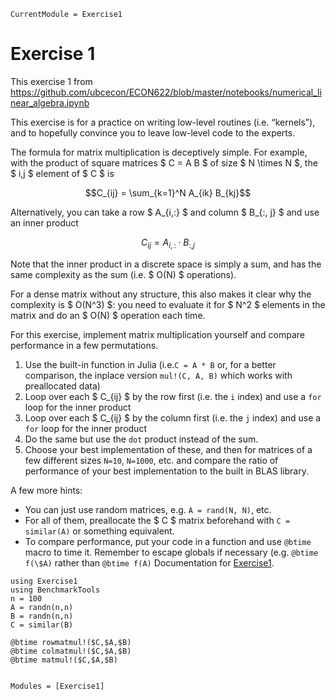 ```@meta
CurrentModule = Exercise1
```

# Exercise 1

This exercise 1 from https://github.com/ubcecon/ECON622/blob/master/notebooks/numerical_linear_algebra.ipynb

This exercise is for a practice on writing low-level routines (i.e. “kernels”), and to hopefully convince you to leave low-level code to the experts.

The formula for matrix multiplication is deceptively simple.  For example, with the product of square matrices $ C = A B $ of size $ N \times N $, the $ i,j $ element of $ C $ is

```math
C_{ij} = \sum_{k=1}^N A_{ik} B_{kj}
```

Alternatively, you can take a row $ A_{i,:} $ and column $ B_{:, j} $ and use an inner product

```math
C_{ij} = A_{i,:} \cdot B_{:,j}
```

Note that the inner product in a discrete space is simply a sum, and has the same complexity as the sum (i.e. $ O(N) $ operations).

For a dense matrix without any structure, this also makes it clear why the complexity is $ O(N^3) $: you need to evaluate it for $ N^2 $ elements in the matrix and do an $ O(N) $ operation each time.

For this exercise, implement matrix multiplication yourself and compare performance in a few permutations.

1. Use the built-in function in Julia (i.e.``C = A * B`` or, for a better comparison, the inplace version `mul!(C, A, B)` which works with preallocated data)  
1. Loop over each $ C_{ij} $ by the row first (i.e. the `i` index) and use a `for` loop for the inner product  
1. Loop over each $ C_{ij} $ by the column first (i.e. the `j` index) and use a `for` loop for the inner product  
1. Do the same but use the `dot` product instead of the sum.  
1. Choose your best implementation of these, and then for matrices of a few different sizes `N=10`, `N=1000`, etc. and compare the ratio of performance of your best implementation to the built in BLAS library.  


A few more hints:

- You can just use random matrices, e.g. `A = rand(N, N)`, etc.  
- For all of them, preallocate the $ C $ matrix beforehand with `C = similar(A)` or something equivalent.  
- To compare performance, put your code in a function and use `@btime` macro to time it.  Remember to escape globals if necessary (e.g. `@btime f(\$A)` rather than `@btime f(A)`  Documentation for [Exercise1](https://github.com/schrimpf/Exercise1.jl).

```@example
using Exercise1
using BenchmarkTools
n = 100
A = randn(n,n)
B = randn(n,n)
C = similar(B)

@btime rowmatmul!($C,$A,$B)
@btime colmatmul!($C,$A,$B)
@btime matmul!($C,$A,$B)
```


```@index
```

```@autodocs
Modules = [Exercise1]
```
